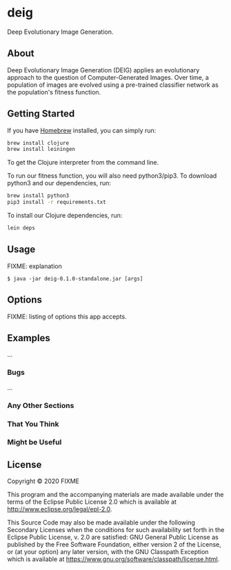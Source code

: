 # deig

Deep Evolutionary Image Generation.

## About

Deep Evolutionary Image Generation (DEIG) applies an evolutionary approach to the question of Computer-Generated Images. Over time, a population of images are evolved using a pre-trained classifier network as the population's fitness function.


## Getting Started

 If you have [Homebrew](https://brew.sh/) installed, you can simply run:

 ```bash
 brew install clojure
 brew install leiningen
 ```

To get the Clojure interpreter from the command line.

To run our fitness function, you will also need python3/pip3. To download python3 and our dependencies, run:

```bash
brew install python3
pip3 install -r requirements.txt
```

To install our Clojure dependencies, run:

```bash
lein deps
```

## Usage

FIXME: explanation

    $ java -jar deig-0.1.0-standalone.jar [args]

## Options

FIXME: listing of options this app accepts.

## Examples

...

### Bugs

...

### Any Other Sections
### That You Think
### Might be Useful

## License

Copyright © 2020 FIXME

This program and the accompanying materials are made available under the
terms of the Eclipse Public License 2.0 which is available at
http://www.eclipse.org/legal/epl-2.0.

This Source Code may also be made available under the following Secondary
Licenses when the conditions for such availability set forth in the Eclipse
Public License, v. 2.0 are satisfied: GNU General Public License as published by
the Free Software Foundation, either version 2 of the License, or (at your
option) any later version, with the GNU Classpath Exception which is available
at https://www.gnu.org/software/classpath/license.html.
